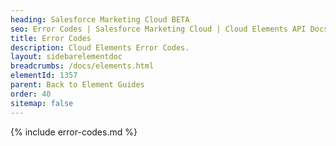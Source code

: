 ```yaml
---
heading: Salesforce Marketing Cloud BETA
seo: Error Codes | Salesforce Marketing Cloud | Cloud Elements API Docs
title: Error Codes
description: Cloud Elements Error Codes.
layout: sidebarelementdoc
breadcrumbs: /docs/elements.html
elementId: 1357
parent: Back to Element Guides
order: 40
sitemap: false
---
```


{% include error-codes.md %}

